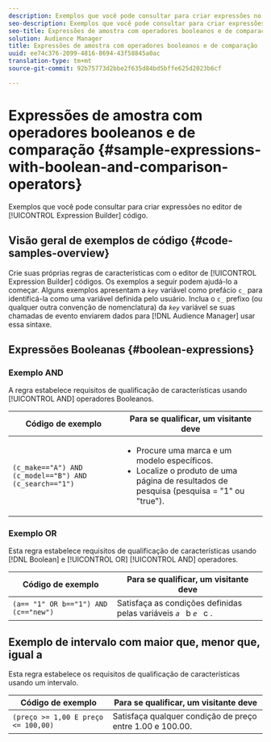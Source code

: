 ```yaml
---
description: Exemplos que você pode consultar para criar expressões no editor de código do Construtor de expressões.
seo-description: Exemplos que você pode consultar para criar expressões no editor de código do Construtor de expressões.
seo-title: Expressões de amostra com operadores booleanos e de comparação
solution: Audience Manager
title: Expressões de amostra com operadores booleanos e de comparação
uuid: ee74c376-2099-4816-8694-43f58845a0ac
translation-type: tm+mt
source-git-commit: 92b75773d2bbe2f635d84bd5bffe625d2023b6cf

---
```



# Expressões de amostra com operadores booleanos e de comparação {#sample-expressions-with-boolean-and-comparison-operators}

Exemplos que você pode consultar para criar expressões no editor de [!UICONTROL Expression Builder] código.

## Visão geral de exemplos de código {#code-samples-overview}

<!-- r_tb_expression_samples.xml -->

Crie suas próprias regras de características com o editor de [!UICONTROL Expression Builder] códigos. Os exemplos a seguir podem ajudá-lo a começar. Alguns exemplos apresentam a *`key`* variável como prefácio `c_` para identificá-la como uma variável definida pelo usuário. Inclua o `c_` prefixo (ou qualquer outra convenção de nomenclatura) da *`key`* variável se suas chamadas de evento enviarem dados para [!DNL Audience Manager] usar essa sintaxe.

## Expressões Booleanas {#boolean-expressions}

### Exemplo AND

A regra estabelece requisitos de qualificação de características usando [!UICONTROL AND] operadores Booleanos.

<table id="table_7C5E23EC9E0F43B182EA9771D7BB6E87"> 
 <thead> 
  <tr> 
   <th colname="col1" class="entry"> Código de exemplo </th> 
   <th colname="col2" class="entry"> Para se qualificar, um visitante deve </th> 
  </tr> 
 </thead>
 <tbody> 
  <tr> 
   <td colname="col1"><code>(c_make=="A") AND (c_model=="B") AND (c_search=="1")</code> </td> 
   <td colname="col2"> 
    <ul id="ul_F1BB5084FB794BE7A3569F9C106FC481"> 
     <li id="li_56E8C3BACF1C4B33A46CF92C51FF2286">Procure uma marca e um modelo específicos. </li> 
     <li id="li_DD55F053BFCF4B0888B6994013000DB2">Localize o produto de uma página de resultados de pesquisa (pesquisa = "1" ou "true"). </li> 
    </ul> </td> 
  </tr> 
 </tbody> 
</table>

### Exemplo OR

Esta regra estabelece requisitos de qualificação de características usando [!DNL Boolean] e [!UICONTROL OR] [!UICONTROL AND] operadores.

<table id="table_6E8BA5EE1D7F4DCC9A92074D0C2C050E"> 
 <thead> 
  <tr> 
   <th colname="col1" class="entry"> Código de exemplo </th> 
   <th colname="col2" class="entry"> Para se qualificar, um visitante deve </th> 
  </tr> 
 </thead>
 <tbody> 
  <tr> 
   <td colname="col1"><code>(a== "1" OR b=="1") AND (c=="new")</code> </td> 
   <td colname="col2"> Satisfaça as condições definidas pelas variáveis <code><i>a </i></code> b <code><i>e </i></code> c <code><i></i></code>. </td> 
  </tr> 
 </tbody> 
</table>

## Exemplo de intervalo com maior que, menor que, igual a

Esta regra estabelece os requisitos de qualificação de características usando um intervalo.

<table id="table_988DE28E35D94348ADD334FB4C9F68D3"> 
 <thead> 
  <tr> 
   <th colname="col1" class="entry"> Código de exemplo </th> 
   <th colname="col2" class="entry"> Para se qualificar, um visitante deve </th> 
  </tr> 
 </thead>
 <tbody> 
  <tr> 
   <td colname="col1"><code>(preço &gt;= 1,00 E preço &lt;= 100,00)</code> </td> 
   <td colname="col2"> Satisfaça qualquer condição de preço entre 1.00 e 100.00. </td> 
  </tr> 
 </tbody> 
</table>